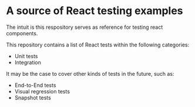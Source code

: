 # A source of React testing examples

The intuit is this respository serves as reference for testing react components.

This repository contains a list of React tests within the following categories:

- Unit tests
- Integration

It may be the case to cover other kinds of tests in the future, such as:

- End-to-End tests
- Visual regression tests
- Snapshot tests
